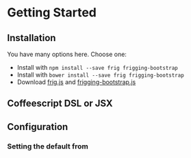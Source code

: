 # Getting Started

## Installation

You have many options here. Choose one:

* Install with `npm install --save frig frigging-bootstrap`
* Install with `bower install --save frig frigging-bootstrap`
* Download [frig.js][frig.js] and [frigging-bootstrap.js][frigging-bootstrap.js]

[frig.js]: https://google.com
[frigging-bootstrap.js]: https://google.com
[frigging-bootstrap.css]: https://google.com

## Coffeescript DSL or JSX


## Configuration

### Setting the default from


